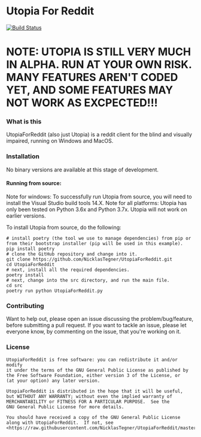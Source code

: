 # Utopia For Reddit

[![Build Status](https://travis-ci.com/NicklasTegner/UtopiaForReddit.svg?branch=master)](https://travis-ci.com/NicklasTegner/UtopiaForReddit)

# NOTE: UTOPIA IS STILL VERY MUCH IN ALPHA. RUN AT YOUR OWN RISK. MANY FEATURES AREN'T CODED YET, AND SOME FEATURES MAY NOT WORK AS EXCPECTED!!!

### What is this
UtopiaForReddit (also just Utopia) is a reddit client for the blind and visually impaired, running on Windows and MacOS.


### Installation

No binary versions are available at this stage of development.


#### Running from source:
Note for windows: To successfully run Utopia from source, you will need to install the Visual Studio build tools 14.X.
Note for all platforms: Utopia has only been tested on Python 3.6x and Python 3.7x. Utopia will not work on earlier versions.

To install Utopia from source, do the following:

    # install poetry (the tool we use to manage dependencies) from pip or from their bootstrap installer (pip will be used in this example).
    pip install poetry
    # clone the GitHub repository and change into it.
    git clone https://github.com/NicklasTegner/UtopiaForReddit.git
    cd UtopiaForReddit
    # next, install all the required dependencies.
    poetry install
    # next, change into the src directory, and run the main file.
    cd src
    poetry run python UtopiaForReddit.py


### Contributing

Want to help out, please open an issue discussing the problem/bug/feature, before submitting a pull request.
If you want to tackle an issue, please let everyone know, by commenting on the issue, that you're working on it.


### License
    UtopiaForReddit is free software: you can redistribute it and/or modify
    it under the terms of the GNU General Public License as published by
    the Free Software Foundation, either version 3 of the License, or
    (at your option) any later version.

    UtopiaForReddit is distributed in the hope that it will be useful,
    but WITHOUT ANY WARRANTY; without even the implied warranty of
    MERCHANTABILITY or FITNESS FOR A PARTICULAR PURPOSE.  See the
    GNU General Public License for more details.

    You should have received a copy of the GNU General Public License
    along with UtopiaForReddit.  If not, see <https://raw.githubusercontent.com/NicklasTegner/UtopiaForReddit/master/LICENSE>.
